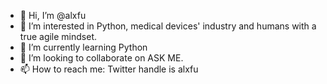 - 👋 Hi, I’m @alxfu
- 👀 I’m interested in Python, medical devices' industry and humans with a true agile mindset.
- 🌱 I’m currently learning Python
- 💞️ I’m looking to collaborate on ASK ME.
- 📫 How to reach me: Twitter handle is alxfu

<!---
alxfu/alxfu is a ✨ special ✨ repository because its `README.md` (this file) appears on your GitHub profile.
You can click the Preview link to take a look at your changes.
--->
